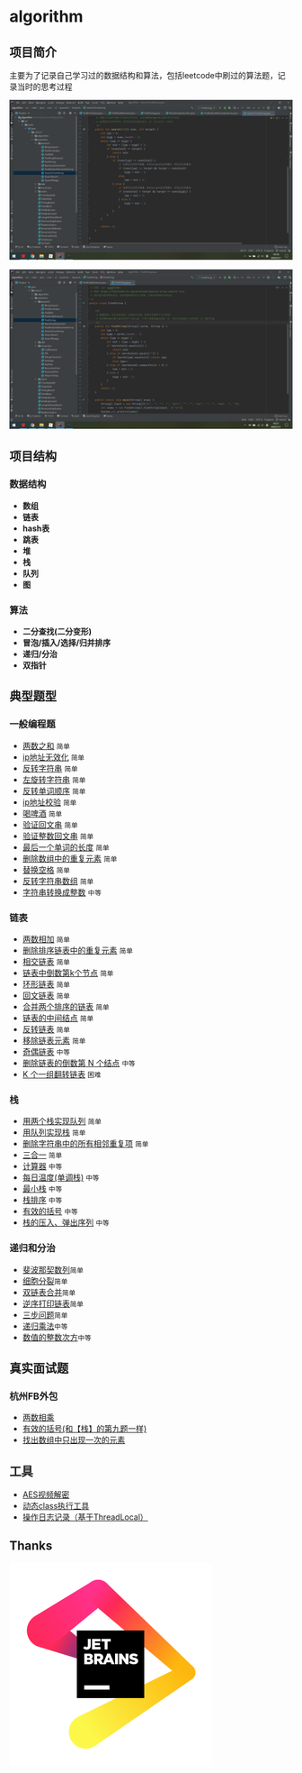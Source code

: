# algorithm
## 项目简介

主要为了记录自己学习过的数据结构和算法，包括leetcode中刷过的算法题，记录当时的思考过程

![](https://raw.githubusercontent.com/1260328762/algorithm/master/pic/%E5%BE%AA%E7%8E%AF%E6%95%B0%E7%BB%84%E6%90%9C%E7%B4%A2.png)

![](https://raw.githubusercontent.com/1260328762/algorithm/master/pic/%E7%A8%80%E7%96%8F%E6%95%B0%E7%BB%84%E6%90%9C%E7%B4%A2.png)


## 项目结构
### 数据结构
- **数组**
- **链表**
- **hash表**
- **跳表**
- **堆**
- **栈**
- **队列**
- **图**
### 算法
- **二分查找(二分变形)**
- **冒泡/插入/选择/归并排序**
- **递归/分治**
- **双指针**
## 典型题型
### 一般编程题
- [两数之和](src/main/java/com/cl/question/TwoSum.java) `简单`
- [ip地址无效化](src/main/java/com/cl/question/DeIpAddr.java) `简单`
- [反转字符串](src/main/java/com/cl/question/ReverseString.java) `简单`
- [左旋转字符串](src/main/java/com/cl/question/ReverseLeftWords.java) `简单`
- [反转单词顺序](src/main/java/com/cl/question/ReverseWords.java) `简单`
- [ip地址校验](src/main/java/com/cl/question/CheckIpAddr.java) `简单`
- [喝啤酒](src/main/java/com/cl/question/DrinkBeer.java) `简单`
- [验证回文串](src/main/java/com/cl/question/IsPalindrome.java) `简单`
- [验证整数回文串](src/main/java/com/cl/question/IsPalindrome9.java) `简单`
- [最后一个单词的长度](src/main/java/com/cl/question/LengthOfLastWord.java) `简单`
- [删除数组中的重复元素](src/main/java/com/cl/question/RemoveDuplicates.java) `简单`
- [替换空格](src/main/java/com/cl/question/ReplaceSpace.java) `简单`
- [反转字符串数组](src/main/java/com/cl/question/ReverseWords.java) `简单`
- [字符串转换成整数](src/main/java/com/cl/question/StrToInt.java) `中等`
### 链表
- [两数相加](src/main/java/com/cl/question/link/AddTwoNumbers.java) `简单`
- [删除排序链表中的重复元素](src/main/java/com/cl/question/link/DeleteDuplicates.java) `简单`
- [相交链表](src/main/java/com/cl/question/link/GetIntersectionNode.java) `简单`
- [链表中倒数第k个节点](src/main/java/com/cl/question/link/GetKthFromEnd.java) `简单`
- [环形链表](src/main/java/com/cl/question/link/HasCycle.java) `简单`
- [回文链表](src/main/java/com/cl/question/link/IsPalindrome.java) `简单`
- [合并两个排序的链表](src/main/java/com/cl/question/link/MergeTwoLists.java) `简单`
- [链表的中间结点](src/main/java/com/cl/question/link/MiddleNode.java) `简单`
- [反转链表](src/main/java/com/cl/question/link/ReverseList.java) `简单`
- [移除链表元素](src/main/java/com/cl/question/link/RemoveElements.java) `简单`
- [奇偶链表](src/main/java/com/cl/question/link/OddEvenList.java) `中等`
- [删除链表的倒数第 N 个结点](src/main/java/com/cl/question/link/RemoveNthFromEnd.java) `中等`
- [K 个一组翻转链表](src/main/java/com/cl/question/link/RemoveNthFromEnd.java) `困难`
### 栈
- [用两个栈实现队列](src/main/java/com/cl/question/stack/CQueue.java) `简单`
- [用队列实现栈](src/main/java/com/cl/question/stack/MyStack.java) `简单`
- [删除字符串中的所有相邻重复项](src/main/java/com/cl/question/stack/RemoveDuplicates.java) `简单`
- [三合一](src/main/java/com/cl/question/stack/TripleInOne.java) `简单`
- [计算器](src/main/java/com/cl/question/stack/Calculater.java) `中等`
- [每日温度(单调栈)](src/main/java/com/cl/question/stack/DailyTemperatures.java) `中等`
- [最小栈](src/main/java/com/cl/question/stack/MinStack.java) `中等`
- [栈排序](src/main/java/com/cl/question/stack/SortedStack.java) `中等`
- [有效的括号](src/main/java/com/cl/question/stack/StringIsValid.java) `中等`
- [栈的压入、弹出序列](src/main/java/com/cl/question/stack/ValidateStackSequences.java) `中等`
### 递归和分治
- [斐波那契数列](src/main/java/com/cl/question/recursion/Fib.java)`简单`
- [细胞分裂](src/main/java/com/cl/question/recursion/CellDivision.java)`简单`
- [双链表合并](src/main/java/com/cl/question/recursion/MergeTwoLists.java)`简单`
- [逆序打印链表](src/main/java/com/cl/question/recursion/ReversePrint.java)`简单`
- [三步问题](src/main/java/com/cl/question/recursion/WaysToStep.java)`简单`
- [递归乘法](src/main/java/com/cl/question/recursion/Multiply.java)`中等`
- [数值的整数次方](src/main/java/com/cl/question/recursion/MyPow.java)`中等`

## 真实面试题
### 杭州FB外包
- [两数相乘](src/main/java/com/cl/question/interview/fb/TwoStringMultiply.java)
- [有效的括号(和【栈】的第九题一样)](src/main/java/com/cl/question/interview/fb/IsValid.java)
- [找出数组中只出现一次的元素](src/main/java/com/cl/question/interview/fb/SingleNumber.java)

## 工具
- [AES视频解密](src/main/java/com/cl/AESVideoDecrypt.java)
- [动态class执行工具](src/main/java/com/cl/executor/DynamicClassExecutor.java)
- [操作日志记录（基于ThreadLocal）](src/main/java/com/cl/executor/DynamicClassExecutor.java)

## Thanks
[![JetBrains Logo (Main) logo](pic/jb_beam.svg)](https://jb.gg/OpenSourceSupport)